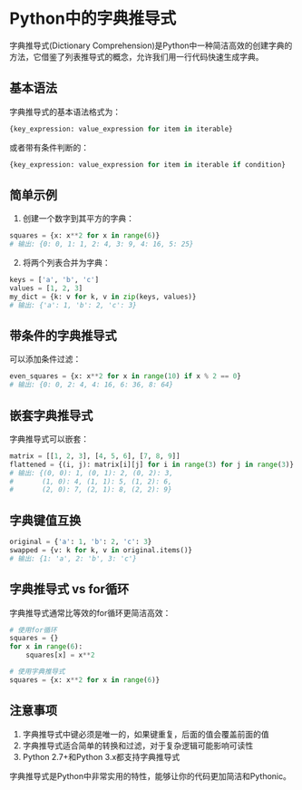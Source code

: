 # Python中的字典推导式

字典推导式(Dictionary Comprehension)是Python中一种简洁高效的创建字典的方法，它借鉴了列表推导式的概念，允许我们用一行代码快速生成字典。

## 基本语法

字典推导式的基本语法格式为：

```python
{key_expression: value_expression for item in iterable}
```

或者带有条件判断的：

```python
{key_expression: value_expression for item in iterable if condition}
```

## 简单示例

1. 创建一个数字到其平方的字典：

```python
squares = {x: x**2 for x in range(6)}
# 输出: {0: 0, 1: 1, 2: 4, 3: 9, 4: 16, 5: 25}
```

2. 将两个列表合并为字典：

```python
keys = ['a', 'b', 'c']
values = [1, 2, 3]
my_dict = {k: v for k, v in zip(keys, values)}
# 输出: {'a': 1, 'b': 2, 'c': 3}
```

## 带条件的字典推导式

可以添加条件过滤：

```python
even_squares = {x: x**2 for x in range(10) if x % 2 == 0}
# 输出: {0: 0, 2: 4, 4: 16, 6: 36, 8: 64}
```

## 嵌套字典推导式

字典推导式可以嵌套：

```python
matrix = [[1, 2, 3], [4, 5, 6], [7, 8, 9]]
flattened = {(i, j): matrix[i][j] for i in range(3) for j in range(3)}
# 输出: {(0, 0): 1, (0, 1): 2, (0, 2): 3, 
#       (1, 0): 4, (1, 1): 5, (1, 2): 6,
#       (2, 0): 7, (2, 1): 8, (2, 2): 9}
```

## 字典键值互换

```python
original = {'a': 1, 'b': 2, 'c': 3}
swapped = {v: k for k, v in original.items()}
# 输出: {1: 'a', 2: 'b', 3: 'c'}
```

## 字典推导式 vs for循环

字典推导式通常比等效的for循环更简洁高效：

```python
# 使用for循环
squares = {}
for x in range(6):
    squares[x] = x**2

# 使用字典推导式
squares = {x: x**2 for x in range(6)}
```

## 注意事项

1. 字典推导式中键必须是唯一的，如果键重复，后面的值会覆盖前面的值
2. 字典推导式适合简单的转换和过滤，对于复杂逻辑可能影响可读性
3. Python 2.7+和Python 3.x都支持字典推导式

字典推导式是Python中非常实用的特性，能够让你的代码更加简洁和Pythonic。